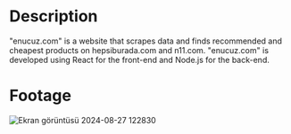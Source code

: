 # Description
"enucuz.com" is a website that scrapes data and finds recommended and cheapest products on hepsiburada.com and n11.com. "enucuz.com" is developed using React for the front-end and Node.js for the back-end.

# Footage
![Ekran görüntüsü 2024-08-27 122830](https://github.com/user-attachments/assets/dc8e7792-dbdc-420f-9c20-da7170a43a77)

